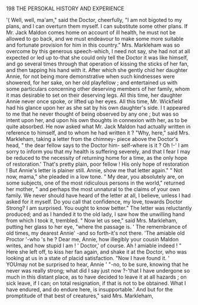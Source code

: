 198           THE PERSOKAL HISTORY AND EXPERIENCE

   '( Well, well, ma'am," said the Doctor, cheerfully, "I am not bigoted
to my plans, and I can overturn them myself. I can substitute some
other plans. If Mr. Jack Maldon comes home on account of ill health, he
must not be allowed to go back, and we must endeavour to make some
more suitable and fortunate provision for him in this country."
   Mrs. Markleham was so overcome by this generous speech-which, I
need not say, she had not at all expected or led up to-that she could only
tell the Doctor it was like himself, and go several times through that
operation of kissing the sticks of her fan, and then tapping his hand with
it. After which she gently chid her daughter Annie, for not being more
demonstrative when such kindnesses were showered, for her sake, on her
old playfellow ; and entertained us with some particulars concerning other
deserving members of her family, whom it mas desirable to set on their
deserving legs.
   All this time, her daughter Annie never once spoke, or lifted up her
eyes. All this time, Mr. Wickfield had his glance upon her as she sat by
his own daughter's side. I t appeared to me that he never thought of
being observed by any one ; but was so intent upon her, and upon his own
thoughts in connexion with her, as to be quite absorbed. He now asked
what Mr. Jack Maldon had actually written in reference to himself, and to
whom he had written it ?
    "Why, here," said Mrs. Markleham, taking a letter from the chimney-
piece above the Doctor's head, " the dear fellow says to the Doctor him-
self-where is it ? Oh !-' I am sorry to inform you that my health is
suffering severely, and that I fear I may be reduced to the necessity of
returning home for a time, as the only hope of restoration.' That's
pretty plain, poor fellow ! His only hope of restoration ! But Annie's
letter is plainer still. Annie, show me that letter again."
   " Not now, mama," she pleaded in a low tone.
    " My dear, you absolutely are, on some subjects, one of the most
ridiculous persons in the world," returned her mother, " and perhaps
the most unnatural to the claims of your own family. We never should
have heard of the letter at all, I believe, unless I had asked for it myself.
Do you call that confidence, my love, towards Doctor Strong? I am
surprised. You ought to know better."
   The letter was reluctantly produced; and as I handed it to the old lady,
I saw how the unwilling hand from which I took it, trembled.
   " Now let us see,"    said Mrs. Markleham, putting her glass to her eye,
"where the passage is. ' The remembrance of old times, my dearest Annie'
-and so forth-it's not there. 'The amiable old Proctor '-who 's he ?
Dear me, Annie, how illegibly your cousin Maldon writes, and how stupid
I am ! ' Doctor,' of course. Ah ! amiable indeed ! " Here she left off,
to kiss her fan again, and shake it at the Doctor, who was looking at us in
a state of placid satisfaction. "Now I have found it. ' YOUmay not be
surprised to hear, Annie ' "-no,    to be sure, knowing that he never was
really strong; what did I say just now ?-'that I have undergone so
much in this distant place, as to have decided to leave it at all hazards ;
on sick leave, if I can; on total resignation, if that is not to be obtained.
What I have endured, and do endure here, is insupportable.' And but
for the promptitude of that best of creatures," said Mrs. Markleham,

